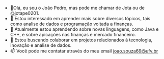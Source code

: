 - 👋Olá, eu sou o João Pedro, mas pode me chamar de Jota ou de @jotape0201.
- 👀 Estou interessado em aprender mais sobre diversos tópicos, tais como analise de dados e programação voltada a finanças.
- 🌱 Atualmente estou aprendendo sobre novas linguagens, como Java e C++, e sobre apicações nas finanças e mercado financeiro.
- 💞️ Estou buscando colaborar em projetos relacionados à tecnologia, inovação e analise de dados.
- 📫 Você pode me contatar através do meu email joao.souza69@ufv.br

<!---
jotape0201/jotape0201 is a ✨ special ✨ repository because its `README.md` (this file) appears on your GitHub profile.
You can click the Preview link to take a look at your changes.
--->
